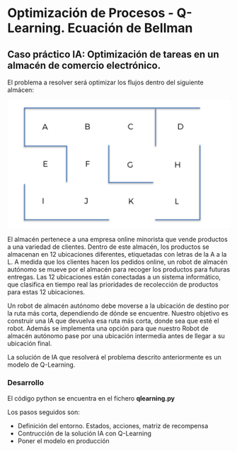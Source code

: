 # Optimización de Procesos - Q-Learning. Ecuación de Bellman

## Caso práctico IA: Optimización de tareas en un almacén de comercio electrónico.

El problema a resolver será optimizar los flujos dentro del siguiente almácen:

![Almacen](https://raw.githubusercontent.com/mcpade/OptimizacionProcesos/master/Almacen.png)

El almacén pertenece a una empresa online minorista que vende productos a una variedad de clientes. 
Dentro de este almacén, los productos se almacenan en 12 ubicaciones diferentes, etiquetadas con letras de la A a la L.
A medida que los clientes hacen los pedidos online, un robot de almacén autónomo se mueve por el almacén 
para recoger los productos para futuras entregas.
Las 12 ubicaciones están conectadas a un sistema informático, que clasifica en tiempo real las prioridades de recolección de productos para estas 12 ubicaciones.

Un robot de almacén autónomo debe moverse a la ubicación de destino por la ruta más corta, dependiendo de dónde se encuentre.  Nuestro objetivo es construir una IA que devuelva esa ruta más corta, donde sea que esté el robot. Además se implementa una opción para que nuestro Robot de almacén autónomo pase por una ubicación intermedia antes de llegar a su ubicación final.

La solución de IA que resolverá el problema descrito anteriormente es un modelo de Q-Learning. 

### Desarrollo

El código python se encuentra en el fichero **qlearning.py**

Los pasos seguidos son:

- Definición del entorno. Estados, acciones, matriz de recompensa
- Contrucción de la solución IA con Q-Learning
- Poner el modelo en producción





